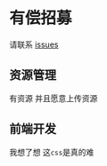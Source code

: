# 有偿招募

请联系 [issues](http://github.com/emosp/home/issues)

## 资源管理

有资源 并且愿意上传资源

## 前端开发

我想了想 这`css`是真的难
